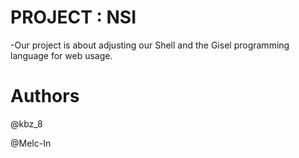 # PROJECT : NSI

  -Our project is about adjusting our Shell and the Gisel programming language for web usage.

# Authors
@kbz_8

@Melc-In
